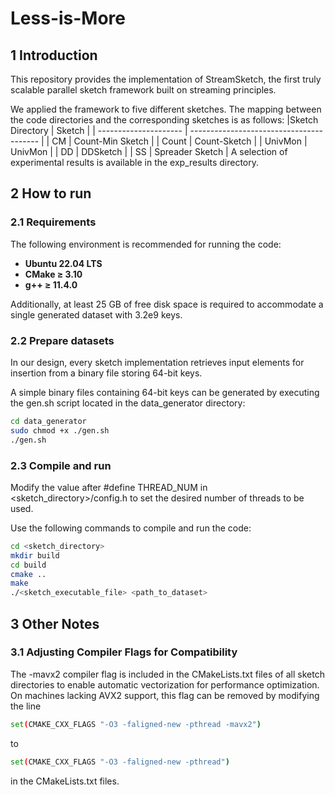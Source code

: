 # Less-is-More
## 1 Introduction
This repository provides the implementation of StreamSketch, the first truly scalable parallel sketch framework built on streaming principles.

We applied the framework to five different sketches. The mapping between the code directories and the corresponding sketches is as follows:
|Sketch Directory              | Sketch                                         |
| --------------------- | ---------------------------------------- |
| CM  | Count-Min Sketch                              |
| Count  | Count-Sketch                              |
| UnivMon | UnivMon                  |
| DD          | DDSketch |
| SS  | Spreader Sketch                       |
A selection of experimental results is available in the exp_results directory.
## 2 How to run 
### 2.1 Requirements
The following environment is recommended for running the code:
- **Ubuntu 22.04 LTS**
- **CMake ≥ 3.10**
- **g++ ≥ 11.4.0**

Additionally, at least 25 GB of free disk space is required to accommodate a single generated dataset with 3.2e9 keys.
### 2.2 Prepare datasets
In our design, every sketch implementation retrieves input elements for insertion from a binary file storing 64-bit keys.

A simple binary files containing 64-bit keys can be generated by executing the gen.sh script located in the data_generator directory:
```bash
cd data_generator
sudo chmod +x ./gen.sh
./gen.sh
```
### 2.3 Compile and run  
Modify the value after #define THREAD_NUM in \<sketch_directory\>/config.h to set the desired number of threads to be used.

Use the following commands to compile and run the code:
```bash
cd <sketch_directory>
mkdir build
cd build
cmake ..
make
./<sketch_executable_file> <path_to_dataset>
```

## 3 Other Notes

### 3.1  Adjusting Compiler Flags for Compatibility
The -mavx2 compiler flag is included in the CMakeLists.txt files of all sketch directories to enable automatic vectorization for performance optimization.
On machines lacking AVX2 support, this flag can be removed by modifying the line
```bash
set(CMAKE_CXX_FLAGS "-O3 -faligned-new -pthread -mavx2")
```
to
```bash
set(CMAKE_CXX_FLAGS "-O3 -faligned-new -pthread")
```
in the CMakeLists.txt files. 
